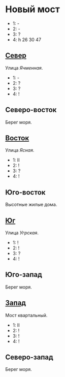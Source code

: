 # Новый мост

* 1:    -
* 2:    -
* 3:    ?
* 4:    h   26  30  47

## [Север](./530135.md)

Улица *Ячменная*.

* 1:    -
* 2:    ?
* 3:    ?
* 4:    !

## Северо-восток

Берег моря.

## [Восток](./550150.md)

Улица *Ясная*.

* 1:    II
* 2:    !
* 3:    ?
* 4:    !

## Юго-восток

Высотные жилые дома.

## [Юг](./530160.md)

Улица *Угрская*.

* 1:    !
* 2:    !
* 3:    ?
* 4:    !

## Юго-запад

Берег моря.

## [Запад](./520150.md)

Мост квартальный.

* 1:    II
* 2:    !
* 3:    !
* 4:    !

## Северо-запад

Берег моря.
